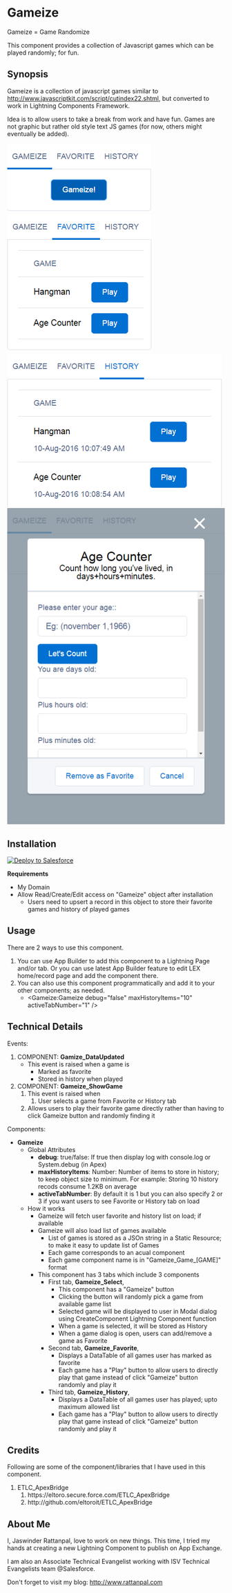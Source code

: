 # Gameize
Gameize = Game Randomize

This component provides a collection of Javascript games which can be played randomly; for fun.

## Synopsis
Gameize is a collection of javascript games similar to http://www.javascriptkit.com/script/cutindex22.shtml, but converted to work in Lightning Components Framework. 
 
Idea is to allow users to take a break from work and have fun. Games are not graphic but rather old style text JS games (for now, others might eventually be added).  


<img alt="BFFFollow - Diagram" src="resources/gameize_gameize.png" /><br/>
 <img alt="BFFFollow - Diagram" src="resources/gameize_favorite.png" /><br/>
 <img alt="BFFFollow - Diagram" src="resources/gameize_history.png" /><br/>
 <img alt="BFFFollow - Diagram" src="resources/gameize_game.png" /><br/>

## Installation
<a href="https://githubsfdeploy.herokuapp.com?owner=jrattanpal&repo=Gameize">
  <img alt="Deploy to Salesforce" src="https://raw.githubusercontent.com/afawcett/githubsfdeploy/master/deploy.png">
</a>

**Requirements**
<ul>
    <li>My Domain</li>
    <li>Allow Read/Create/Edit access on "Gameize" object after installation
        <ul>
            <li>Users need to upsert a record in this object to store their favorite games and history of played games</li>
        </ul>
    </li>
</ul>

## Usage ##
There are 2 ways to use this component. 
<ol>
    <li>You can use App Builder to add this component to a Lightning Page and/or tab. Or you can use latest App Builder feature to edit LEX home/record page and add the component there.</li>
    <li>You can also use this component programmatically and add it to your other components; as needed.
        <ul><li>&lt;Gameize:Gameize debug="false" maxHistoryItems="10" activeTabNumber="1" /&gt;</li></ul>
    </li>
</ol>

## Technical Details ##
Events:
<ol>
	<li>COMPONENT: <strong>Gamize_DataUpdated</strong>
	<ul>
		<li>This event is raised when a game is
		<ul>
			<li>Marked as favorite</li>
			<li>Stored in history when played</li>
		</ul>
		</li>
	</ul>
	</li>
	<li>COMPONENT: <strong>Gameize_ShowGame</strong>
	<ol>
		<li>This event is raised when
		<ol>
			<li>User selects a game from Favorite or History tab</li>
		</ol>
		</li>
		<li>Allows users to play their favorite game directly rather than having to click Gameize button and randomly finding it</li>
	</ol>
	</li>
</ol>

    



Components:
<ul>
	<li><strong>Gameize</strong>
	<ul>
		<li>Global Attributes
		<ul>
			<li><strong>debug</strong>: true/false: If true then display log with console.log or System.debug (in Apex)</li>
			<li><strong>maxHistoryItems</strong>: Number: Number of items to store in history; to keep object size to minimum. For example: Storing 10 history recods consume 1.2KB on average</li>
			<li><strong>activeTabNumber</strong>: By default it is 1 but you can also specify 2 or 3 if you want users to see Favorite or History tab on load</li>
		</ul>
		</li>
		<li>How it works
		<ul>
			<li>Gameize will fetch user favorite and history list on load; if available</li>
			<li>Gameize will also load list of games available
			<ul>
				<li>List of games is stored as a JSOn string in a Static Resource; to make it easy to update list of Games</li>
				<li>Each game corresponds to an acual component</li>
				<li>Each game component name is in &quot;Gameize_Game_[GAME]&quot; format</li>
			</ul>
			</li>
			<li>This component has 3 tabs which include 3 components
			<ul>
				<li>First tab, <strong>Gameize_Select</strong>,
				<ul>
					<li>This component has a &quot;Gameize&quot; button</li>
					<li>Clicking the button will randomly pick a game from available game list</li>
					<li>Selected game will be displayed to user in Modal dialog using CreateComponent Lightning Component function</li>
					<li>When a game is selected, it will be stored as History</li>
					<li>When a game dialog is open, users can add/remove a game as Favorite</li>
				</ul>
				</li>
				<li>Second tab, <strong>Gameize_Favorite</strong>,
				<ul>
					<li>Displays a DataTable of all games user has marked as favorite</li>
					<li>Each game has a &quot;Play&quot; button to allow users to directly play that game instead of click &quot;Gameize&quot; button randomly and play it</li>
				</ul>
				</li>
				<li>Third tab, <strong>Gameize_History</strong>,
				<ul>
					<li>Displays a DataTable of all games user has played; upto maximum allowed list</li>
					<li>Each game has a &quot;Play&quot; button to allow users to directly play that game instead of click &quot;Gameize&quot; button randomly and play it</li>
				</ul>
				</li>
			</ul>
			</li>
		</ul>
		</li>
	</ul>
	</li>
</ul>


## Credits
Following are some of the component/libraries that I have used in this component. 

<ol>
    <li>ETLC_ApexBridge
        <ol>
            <li>https://eltoro.secure.force.com/ETLC_ApexBridge</li>
            <li>http://github.com/eltoroit/ETLC_ApexBridge</li>
        </ol>
    </li>
</ol>

## About Me
I, Jaswinder Rattanpal,  love to work on new things. This time, I tried my hands at creating a new Lightning Component to publish on App Exchange.

I am also an Associate Technical Evangelist working with ISV Technical Evangelists team @Salesforce.

Don't forget to visit my blog: http://www.rattanpal.com